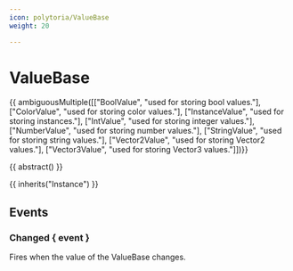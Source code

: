 ```yaml
---
icon: polytoria/ValueBase
weight: 20

---
```


# ValueBase

{{ ambiguousMultiple([["BoolValue", "used for storing bool values."], ["ColorValue", "used for storing color values."], ["InstanceValue", "used for storing instances."], ["IntValue", "used for storing integer values."], ["NumberValue", "used for storing number values."], ["StringValue", "used for storing string values."], ["Vector2Value", "used for storing Vector2 values."], ["Vector3Value", "used for storing Vector3 values."]])}}

{{ abstract() }}

{{ inherits("Instance") }}

## Events
### Changed { event }
Fires when the value of the ValueBase changes.